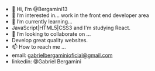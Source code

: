 - 👋 Hi, I’m @Bergamini13
- 👀 I’m interested in... 
work in the front end developer area
- 🌱 I’m currently learning...
- JavaScript|HTML5|CSS3 and I'm studying React.
- 💞️ I’m looking to collaborate on ...
- Develop great quality websites.
- 📫 How to reach me ...
- email: gabrielbergaminioficial@gmail.com
- linkedin: @Gabriel Bergamini

<!---
Bergamini13/Bergamini13 is a ✨ special ✨ repository because its `README.md` (this file) appears on your GitHub profile.
You can click the Preview link to take a look at your changes.
--->
